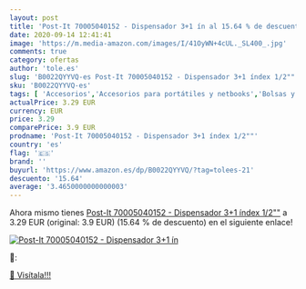 ```yaml
---
layout: post
title: 'Post-It 70005040152 - Dispensador 3+1 ín al 15.64 % de descuento'
date: 2020-09-14 12:41:41
image: 'https://m.media-amazon.com/images/I/41OyWN+4cUL._SL400_.jpg'
comments: true
category: ofertas
author: 'tole.es'
slug: 'B0022QYYVQ-es Post-It 70005040152 - Dispensador 3+1 índex 1/2""'
sku: 'B0022QYYVQ-es'
tags: [ 'Accesorios','Accesorios para portátiles y netbooks','Bolsas y fundas para portátiles y netbooks','Cámaras analógicas','Cámaras instantáneas analógicas','Electrónica','Fotografía y videocámaras','Herramientas de mano para jardinería','Informática','Jardinería','Jardín','Mochilas para portátiles y netbooks','Tabletas gráficas','Teclados, ratones y periféricos de entrada','Tijeras de podar para jardinería','post-it', ]
actualPrice: 3.29 EUR
currency: EUR
price: 3.29
comparePrice: 3.9 EUR
prodname: 'Post-It 70005040152 - Dispensador 3+1 índex 1/2""'
country: 'es'
flag: '🇪🇸'
brand: ''
buyurl: 'https://www.amazon.es/dp/B0022QYYVQ/?tag=tolees-21'
descuento: '15.64'
average: '3.4650000000000003'
---
```


Ahora mismo tienes [Post-It 70005040152 - Dispensador 3+1 índex 1/2""](https://www.amazon.es/dp/B0022QYYVQ/?tag=tolees-21) a 3.29 EUR (original: 3.9 EUR) (15.64 %  de descuento) en el siguiente enlace!

[![Post-It 70005040152 - Dispensador 3+1 ín](https://m.media-amazon.com/images/I/41OyWN+4cUL._SL400_.jpg)](https://www.amazon.es/dp/B0022QYYVQ/?tag=tolees-21)

🔎:


[🛒 Visítala!!!](https://www.amazon.es/dp/B0022QYYVQ/?tag=tolees-21)
